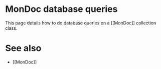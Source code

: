 # MonDoc database queries

This page details how to do database queries on a [[MonDoc]] collection class.

# See also

* [[MonDoc]]
